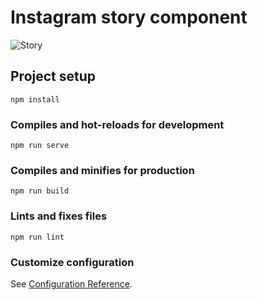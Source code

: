 # Instagram story component

![Story](https://d3dehtdmp2rwcw.cloudfront.net/ms_229520/UAFIXcNawzWdKDuNRq21nWjZDm1nCF/instagram-story%2B2019-11-10%2B20-50-44.png?Expires=1573399800&Signature=tPU4N8qlPYDCbAPf0H~Ko6SxJSpFXes9PYOwBDo782sBpJLd1cq1PV56f8H~hPG0Ri9dcBEztnqL-Qy82vzg31CYKro0HvydtWd9LhWl5-imCXsqwfbcMoirTRYSnh3CCwCYLKiOMiX9lflRSgOClGSKhwctRmth7ne5qxcM1-RiH0wuygDsq2YsG~TKoXVGO0eRac-ipmd-J8~Dl-dtJHco12KMOR4q1aXLGB5JFUabtStXomz54c9LuWcjf1sxtGsLT~LlrR2WJ0V1dCe3Ps4X4noBrJlfwaGwytcikNYZH5WQAdg7Y-0qUGc8HBqJY4KAA44Z8~ZVZdLJgs3jIQ__&Key-Pair-Id=APKAJBCGYQYURKHBGCOA)

## Project setup
```
npm install
```

### Compiles and hot-reloads for development
```
npm run serve
```

### Compiles and minifies for production
```
npm run build
```

### Lints and fixes files
```
npm run lint
```

### Customize configuration
See [Configuration Reference](https://cli.vuejs.org/config/).
